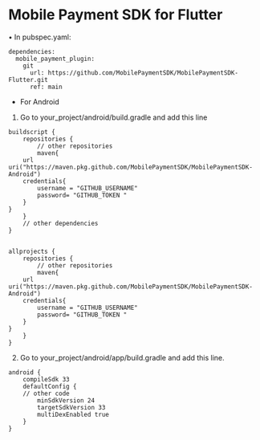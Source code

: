 # Mobile Payment SDK for Flutter

• In pubspec.yaml:

```
dependencies:
  mobile_payment_plugin:
	git
	  url: https://github.com/MobilePaymentSDK/MobilePaymentSDK-Flutter.git
	  ref: main
```

* For Android
1.	Go to your_project/android/build.gradle and add this line

```
buildscript {
    repositories {
        // other repositories
        maven{
    url uri("https://maven.pkg.github.com/MobilePaymentSDK/MobilePaymentSDK-Android")
    credentials{
        username = "GITHUB_USERNAME"
        password= "GITHUB_TOKEN "
    }
}
    }
    // other dependencies
}


allprojects {
    repositories {
        // other repositories
        maven{
    url uri("https://maven.pkg.github.com/MobilePaymentSDK/MobilePaymentSDK-Android")
    credentials{
        username = "GITHUB_USERNAME"
        password= "GITHUB_TOKEN "
    }
}
    }
}
```

2. Go to your_project/android/app/build.gradle and add this line.

```
android {
	compileSdk 33
	defaultConfig {
	// other code
		minSdkVersion 24
		targetSdkVersion 33
		multiDexEnabled true
	}
}
```




